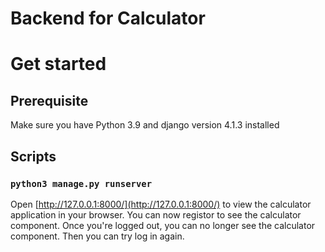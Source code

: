 # Backend for Calculator

# Get started

## Prerequisite 
Make sure you have Python 3.9 and django version 4.1.3 installed 
## Scripts
### `python3 manage.py runserver`

Open [http://127.0.0.1:8000/](http://127.0.0.1:8000/) to view the calculator application in your browser.
You can now registor to see the calculator component. Once you're logged out, you can no longer see the calculator component. Then you can try log in again.
